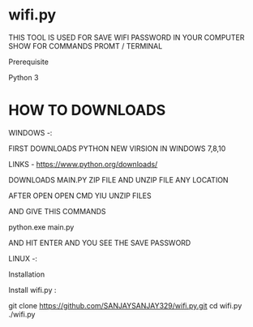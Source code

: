 # wifi.py



THIS TOOL IS USED FOR SAVE WIFI PASSWORD IN YOUR COMPUTER SHOW FOR COMMANDS PROMT / TERMINAL

Prerequisite

Python 3

# HOW TO DOWNLOADS

WINDOWS -:

FIRST DOWNLOADS PYTHON NEW VIRSION IN WINDOWS 7,8,10 

LINKS - https://www.python.org/downloads/

DOWNLOADS MAIN.PY ZIP FILE AND UNZIP FILE ANY LOCATION

AFTER OPEN OPEN CMD YIU UNZIP FILES 

AND GIVE THIS COMMANDS 

python.exe main.py

AND HIT ENTER AND YOU SEE THE SAVE PASSWORD 


LINUX -:
 

Installation

Install wifi.py :

git clone https://github.com/SANJAYSANJAY329/wifi.py.git
cd wifi.py
./wifi.py 

